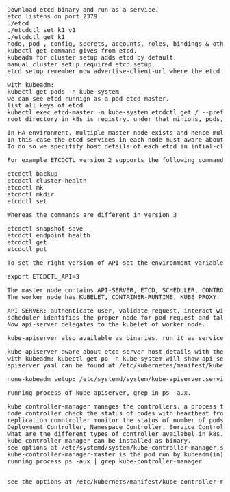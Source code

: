 <pre>
Download etcd binary and run as a service.
etcd listens on port 2379.
./etcd
./etcdctl set k1 v1
./etcdctl get k1
node, pod , config, secrets, accounts, roles, bindings & others.
kubectl get command gives from etcd.
kubeadm for cluster setup adds etcd by default.
manual cluster setup required etcd setup.
etcd setup remember now advertise-client-url where the etcd listens with port 2379.

with kubeadm:
kubectl get pods -n kube-system
we can see etcd runnign as a pod etcd-master.
list all keys of etcd
kubectl exec etcd-master -n kube-system etcdctl get / --prefix -keys-only
root directory in k8s is registry. under that minions, pods, replicaset, roles, secrets.

In HA environment, multiple master node exists and hence multiple etcd. 
In this case the etcd services in each node must aware about each other.
To do so we specifify host details of each etcd in intial-cluster-controller.

For example ETCDCTL version 2 supports the following commands:

etcdctl backup
etcdctl cluster-health
etcdctl mk
etcdctl mkdir
etcdctl set

Whereas the commands are different in version 3

etcdctl snapshot save 
etcdctl endpoint health
etcdctl get
etcdctl put

To set the right version of API set the environment variable ETCDCTL_API command

export ETCDCTL_API=3

The master node contains API-SERVER, ETCD, SCHEDULER, CONTROLLER-MANAGER.
The worker node has KUBELET, CONTAINER-RUNTIME, KUBE PROXY.

API SERVER: authenticate user, validate request, interact with etcd, 
scheduler identifies the proper node for pod request and talk with api-server about the node. 
Now api-server delegates to the kubelet of worker node.

kube-apiserver also available as binaries. run it as service in master node.

kube-apiserver aware about etcd server host details with the key etcd-servers.kubernets
with kubeadm: kubectl get po -n kube-system will show api-server running as a pod.
apiserver yaml can be found at /etc/kubernetes/manifest/kube-apiserver.yaml

none-kubeadm setup: /etc/systemd/system/kube-apiserver.service

running process of kube-apiserver, grep in ps -aux.

kube controller-manager manages the controllers. a process that monitors the state of system or cluster by using controller(s).
node controller check the status of codes with heartbeat from nodes in every 5 seconds.
replication comntroller monitor the status of number of pods running in cluster.
Deployment Controller, Namespace Controller, Service Controller, Job Controller any many more.
what are the different types of controller availabel in k8s.
kube controller manager can be installed as binary.
see options at /etc/systemd/system/kube-controller-manager.service
kube-controller-manager-master is the pod run by kubeadm(in) tool under the namespace kube-system.
running process ps -aux | grep kube-controller-manager


see the options at /etc/kubernets/manifest/kube-controller-manager.yaml


</pre>

